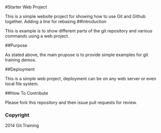 #Starter Web Project

This is a simple website project for showing how to use Git and Github together.
Adding a line for rebasing
##Introduction

This is example is to show different parts of the git repository and various commands using a web project.

##Purpose

As stated above, the main prupose is to provide simple examples for git training demos.

##Deployment

This is a simple web project, deployment can be on any web server or even local file system.

##How To Contribute

Please fork this repository and then issue pull requests for review.

### Copyright

2014 Git.Training